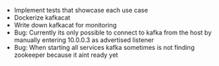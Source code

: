 - Implement tests that showcase each use case
- Dockerize kafkacat
- Write down kafkacat for monitoring
- Bug: Currently its only possible to connect to kafka from the host by manually entering 10.0.0.3 as advertised listener
- Bug: When starting all services kafka sometimes is not finding zookeeper because it aint ready yet
